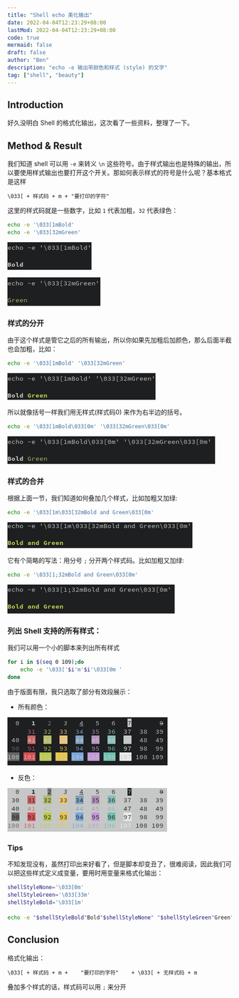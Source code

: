 ```yaml
---
title: "Shell echo 美化输出"
date: 2022-04-04T12:23:29+08:00
lastMod: 2022-04-04T12:23:29+08:00
code: true
mermaid: false
draft: false
author: "Ben"
description: "echo -e 输出带颜色和样式 (style) 的文字"
tag: ["shell", "beauty"]
---
```


## Introduction

好久没明白 Shell 的格式化输出，这次看了一些资料，整理了一下。

## Method & Result

我们知道 shell 可以用 `-e` 来转义 `\n` 这些符号。由于样式输出也是特殊的输出，所以要使用样式输出也要打开这个开关。那如何表示样式的符号是什么呢？基本格式是这样

```
\033[ + 样式码 + m + "要打印的字符"
```

这里的样式码就是一些数字，比如 `1` 代表加粗，`32` 代表绿色：

```sh
echo -e '\033[1mBold'
echo -e '\033[32mGreen'
```

![bold](./figures/bold.png)

![green](./figures/green.png)

### 样式的分开

由于这个样式是管它之后的所有输出，所以你如果先加粗后加颜色，那么后面半截也会加粗，比如：

```sh
echo -e '\033[1mBold' '\033[32mGreen'
```

![bold_and_green_mixed](./figures/bold_and_green_mixed.png)

所以就像括号一样我们用无样式(样式码0) 来作为右半边的括号。

```sh
echo -e '\033[1mBold\033[0m' '\033[32mGreen\033[0m'
```

![bold_and_green_seperated](./figures/bold_and_green_seperated.png)

### 样式的合并
根据上面一节，我们知道如何叠加几个样式，比如加粗又加绿:

```sh
echo -e '\033[1m\033[32mBold and Green\033[0m'
```

![bold_and_green_together](./figures/bold_and_green_together.png)

它有个简略的写法：用分号 `;` 分开两个样式码。比如加粗又加绿:

```sh
echo -e '\033[1;32mBold and Green\033[0m'
```

![bold_and_green_together_simpler](./figures/bold_and_green_together_simpler.png)


### 列出 Shell 支持的所有样式：

我们可以用一个小的脚本来列出所有样式

```sh
for i in $(seq 0 109);do
    echo -e '\033['$i'm'$i'\033[0m '
done
```

由于版面有限，我只选取了部分有效段展示：

* 所有颜色：

![all_styles](./figures/all_styles.png)

* 反色：

![all_styles_reverse](./figures/all_styles_reverse.png)


### Tips

不知发现没有，虽然打印出来好看了，但是脚本却变丑了，很难阅读，因此我们可以把这些样式定义成变量，要用时用变量来格式化输出：

```sh
shellStyleNone='\033[0m'
shellStyleGreen='\033[33m'
shellStyleBold='\033[1m'

echo -e "$shellStyleBold"Bold"$shellStyleNone" "$shellStyleGreen"Green"$shellStyleNone"
```

## Conclusion

格式化输出：

```
\033[ + 样式码 + m +    "要打印的字符"    + \033[ + 无样式码 + m
```

叠加多个样式的话，样式码可以用 `;` 来分开

